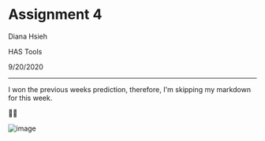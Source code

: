 # Assignment 4
Diana Hsieh

HAS Tools

9/20/2020
- - -

I won the previous weeks prediction, therefore, I'm skipping my markdown for this week.

:tada::tada:

![image](C:\Users\dnahh\Desktop)
